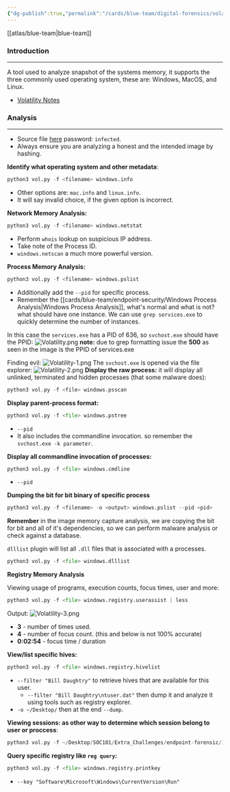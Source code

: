 ```yaml
---
{"dg-publish":true,"permalink":"/cards/blue-team/digital-forensics/volatility/"}
---
```


[[atlas/blue-team\|blue-team]]
### Introduction
---
A tool used to analyze snapshot of the systems memory, it supports the three commonly used operating system, these are: Windows, MacOS, and Linux.

- [Volatility Notes](obsidian://open?vault=notes&file=Atlas%2FCyber%20Defense%2FVolatility)
### Analysis
---
- Source file [here](https://drive.google.com/file/d/1arIElSgK7k_Bz2C4bdzcuX7zkskYiTOV/view) password: `infected`.
- Always ensure you are analyzing a honest and the intended image by hashing.

**Identify what operating system and other metadata**:
```Python
python3 vol.py -f <filename> windows.info
```

- Other options are: `mac.info` and `linux.info`.
- It will say invalid choice, if the given option is incorrect.

**Network Memory Analysis:**
```Python
python3 vol.py -f <filename> windows.netstat
```

- Perform `whois` lookup on suspicious IP address.
- Take note of the Process ID.
- `windows.netscan` a much more powerful version.

**Process Memory Analysis:**
```Python
python3 vol.py -f <filename> windows.pslist
```

- Additionally add the `--pid` for specific process.
- Remember the [[cards/blue-team/endpoint-security/Windows Process Analysis\|Windows Process Analysis]], what's normal and what is not? what should have one instance. We can use `grep services.exe` to quickly determine the number of instances.

In this case the `services.exe` has a PID of 636, so `svchost.exe` should have the PPID:
![Volatility.png](/img/user/cards/blue-team/digital-forensics/images/Volatility.png)
**note:** due to grep formatting issue the **500** as seen in the image is the PPID of services.exe

Finding evil:
![Volatility-1.png](/img/user/cards/blue-team/digital-forensics/images/Volatility-1.png)
The `svchost.exe` is opened via the file explorer:
![Volatility-2.png](/img/user/cards/blue-team/digital-forensics/images/Volatility-2.png)
**Display the raw process:** it will display all unlinked, terminated and hidden processes (that some malware does):

```C
python3 vol.py -f <file> windows.psscan
```

**Display parent-process format:** 

```python
python3 vol.py -f <file> windows.pstree
```

- `--pid`
- It also includes the commandline invocation. so remember the `svchost.exe -k parameter`.

**Display all commandline invocation of processes:**
```python
python3 vol.py -f <file> windows.cmdline
```

- `--pid`

**Dumping the bit for bit binary of specific process**
```python
python3 vol.py -f <filename> -o <output> windows.pslist --pid <pid>
```

**Remember** in the image memory capture analysis, we are copying the bit for bit and all of it's dependencies, so we can perform malware analysis or check against a database.

`dlllist` plugin will list all `.dll` files that is associated with a processes.

```python
python3 vol.py -f <file> windows.dlllist
```

**Registry Memory Analysis**

Viewing usage of programs, execution counts, focus times, user and more:
```Python
python3 vol.py -f <file> windows.registry.userassist | less
```

Output: 
![Volatility-3.png](/img/user/cards/blue-team/digital-forensics/images/Volatility-3.png)
- **3** - number of times used.
- **4** - number of focus count. (this and below is not 100% accurate)
- **0:02:54** - focus time / duration

**View/list specific hives:**

```python
python3 vol.py -f <file> windows.registry.hivelist
```

- `--filter "Bill Daughtry"` to retrieve hives that are available for this user.
	- `--filter "Bill Daughtry\ntuser.dat"` then dump it and analyze it using tools such as registry explorer.
- `-o ~/Desktop/` then at the end `--dump`.

**Viewing sessions: as other way to determine which session belong to user or proccess**:

```C
python3 vol.py -f ~/Desktop/SOC101/Extra_Challenges/endpoint-forensic/192-Reveal.dmp sessions
```

**Query specific registry like `reg query`:**
```python
python3 vol.py -f <file> windows.registry.printkey
```

- `--key "Software\Microsoft\Windows\CurrentVersion\Run"`